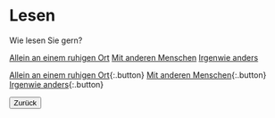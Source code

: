 <link rel="stylesheet" href="/Buchstadt-Leipzig/css/style.css">
<style>
.bgimg-1 {
  background-image: url("https://www.leipzig.travel/fileadmin/mediamanager/POI_Datenbank/Verborgenes_Leipzig_Neu/Polyloque/Polylogue-Aussen_Buchhandel-Cafe-Freizeit_Philipp-Kirschner_leipzig.travel.jpg");
}
</style>

# Lesen

<div class="bgimg-1">
  <div class="question">
  <span class="border">Wie lesen Sie gern?</span>

<a href="z_dn.html" class="button">Allein an einem ruhigen Ort</a>
<a href="z_hb.html" class="button">Mit anderen Menschen</a>
<a href="z_rm.html" class="button">Irgenwie anders</a>
  </div>
</div>

[Allein an einem ruhigen Ort](z_dn.html){:.button}
[Mit anderen Menschen](z_hb.html){:.button}
[Irgenwie anders](z_rm.html){:.button}

<button type="button" onclick="history.back();">Zurück</button>
